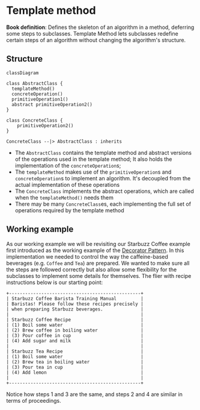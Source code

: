 # Template method

**Book definition**: Defines the skeleton of an algorithm in a method, deferring some steps to subclasses. Template Method lets subclasses redefine certain steps of an algorithm without changing the algorithm's structure.

## Structure

```mermaid
classDiagram

class AbstractClass {
  templateMethod()
  concreteOperation()
  primitiveOperation1()
  abstract primitiveOperation2()
}

class ConcreteClass {
    primitiveOperation2()
}

ConcreteClass --|> AbstractClass : inherits
```

- The `AbstractClass` contains the template method and abstract versions of the operations used in the template method; It also holds the implementation of the `concreteOperation`s;
- The `templateMethod` makes use of the `primitiveOperation`s and `concreteOperation`s to implement an algorithm. It's decoupled from the actual implementation of these operations
- The `ConcreteClass` implements the abstract operations, which are called when the `templateMethod()` needs them
- There may be many `ConcreteClass`es, each implementing the full set of operations required by the template method

## Working example

As our working example we will be revisiting our Starbuzz Coffee example first introduced as the working example of the [Decorator Pattern](../decorator/). In this implementation we needed to control the way the caffeine-based beverages (e.g. `Coffee` and `Tea`) are prepared. We wanted to make sure all the steps are followed correctly but also allow some flexibility for the subclasses to implement some details for themselves. The flier with recipe instructions below is our starting point:

```text
+-------------------------------------------------+
| Starbuzz Coffee Barista Training Manual         |
| Baristas! Please follow these recipes precisely |
| when preparing Starbuzz beverages.              |
|                                                 |
| Starbuzz Coffee Recipe                          |
| (1) Boil some water                             |
| (2) Brew coffee in boiling water                |
| (3) Pour coffee in cup                          |
| (4) Add sugar and milk                          |
|                                                 |
| Starbuzz Tea Recipe                             |
| (1) Boil some water                             |
| (2) Brew tea in boiling water                   |
| (3) Pour tea in cup                             |
| (4) Add lemon                                   |
|                                                 |
+-------------------------------------------------+
```

Notice how steps 1 and 3 are the same, and steps 2 and 4 are similar in terms of proceedings.